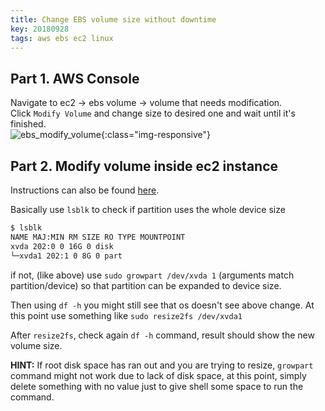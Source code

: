 ```yaml
---
title: Change EBS volume size without downtime
key: 20180928
tags: aws ebs ec2 linux
---
```


## Part 1. AWS Console

Navigate to ec2 → ebs volume → volume that needs modification.   
Click `Modify Volume` and change size to desired one and wait until it's finished.  
![ebs_modify_volume]({{site.baseurl}}/assets/images/posts/modify_ebs_volume.png){:class="img-responsive"}


## Part 2. Modify volume inside ec2 instance

Instructions can also be found [here](https://docs.aws.amazon.com/AWSEC2/latest/UserGuide/recognize-expanded-volume-linux.html).

Basically use `lsblk` to check if partition uses the whole device size
```bash
$ lsblk
NAME MAJ:MIN RM SIZE RO TYPE MOUNTPOINT
xvda 202:0 0 16G 0 disk
└─xvda1 202:1 0 8G 0 part
```
if not, (like above) use `sudo growpart /dev/xvda 1`  (arguments match partition/device) so that partition can be expanded to device size.

Then using `df -h` you might still see that os doesn't see above change. At this point use something like `sudo resize2fs /dev/xvda1`

After `resize2fs`, check again `df -h` command, result should show the new volume size.

**HINT:** If root disk space has ran out and you are trying to resize, `growpart` command might not work due to lack of disk space, at this point, simply delete something with no value just to give shell some space to run the command.